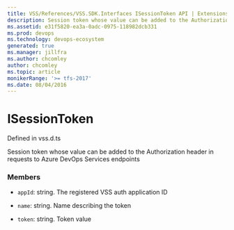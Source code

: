 ```yaml
---
title: VSS/References/VSS.SDK.Interfaces ISessionToken API | Extensions for Azure DevOps Services
description: Session token whose value can be added to the Authorization header in requests to Azure DevOps Services endpoints
ms.assetid: e31f5820-ea3a-0adc-0975-118982dcb331
ms.prod: devops
ms.technology: devops-ecosystem
generated: true
ms.manager: jillfra
ms.author: chcomley
author: chcomley
ms.topic: article
monikerRange: '>= tfs-2017'
ms.date: 08/04/2016
---
```


# ISessionToken

Defined in vss.d.ts


Session token whose value can be added to the Authorization header in requests to Azure DevOps Services endpoints 

### Members

* `appId`: string. The registered VSS auth application ID

* `name`: string. Name describing the token

* `token`: string. Token value

